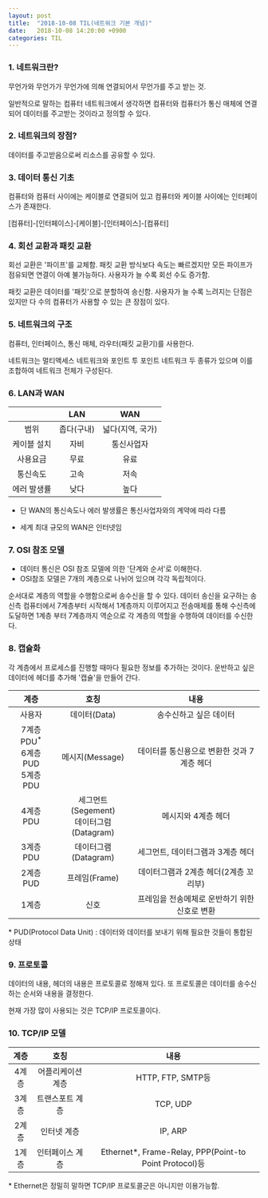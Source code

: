 ```yaml
---
layout: post
title:  "2018-10-08 TIL(네트워크 기본 개념)"
date:   2018-10-08 14:20:00 +0900
categories: TIL
---
```


### 1. 네트워크란?
무언가와 무언가가 무언가에 의해 연결되어서 무언가를 주고 받는 것.

일반적으로 말하는 컴퓨터 네트워크에서 생각하면 컴퓨터와 컴퓨터가 통신 매체에 연결되어 데이터를 주고받는 것이라고 정의할 수 있다.

### 2. 네트워크의 장점?
데이터를 주고받음으로써 리소스를 공유할 수 있다.

### 3. 데이터 통신 기초

컴퓨터와 컴퓨터 사이에는 케이블로 연결되어 있고 컴퓨터와 케이블 사이에는 인터페이스가 존재한다.

[컴퓨터]-[인터페이스]-[케이블]-[인터페이스]-[컴퓨터]

### 4. 회선 교환과 패킷 교환

회선 교환은 '파이프'를 교체함. 패킷 교환 방식보다 속도는 빠르겠지만 모든 파이프가 점유되면 연결이 아예 불가능하다. 사용자가 늘 수록 회선 수도 증가함.

패킷 교환은 데이터를 '패킷'으로 분할하여 송신함. 사용자가 늘 수록 느려지는 단점은 있지만 다 수의 컴퓨터가 사용할 수 있는 큰 장점이 있다.

### 5. 네트워크의 구조

컴퓨터, 인터페이스, 통신 매체, 라우터(패킷 교환기)를 사용한다. 

네트워크는 멀티액세스 네트워크와 포인트 투 포인트 네트워크 두 종류가 있으며 이를 조합하여 네트워크 전체가 구성된다.

### 6. LAN과 WAN

||LAN|WAN|
|:-:|:-:|:-:|
|범위|좁다(구내)|넓다(지역, 국가)|
|케이블 설치|자비|통신사업자|
|사용요금|무료|유료|
|통신속도|고속|저속|
|에러 발생률|낮다|높다|

* 단 WAN의 통신속도나 에러 발생률은 통신사업자와의 계약에 따라 다름

* 세계 최대 규모의 WAN은 인터넷임

### 7. OSI 참조 모델

- 데이터 통신은 OSI 참조 모델에 의한 '단계와 순서'로 이해한다.
- OSI참조 모델은 7개의 계층으로 나뉘어 있으며 각각 독립적이다.

순서대로 계층의 역할을 수행함으로써 송수신을 할 수 있다. 데이터 송신을 요구하는 송신측 컴퓨터에서 7계층부터 시작해서 1계층까지 이루어지고 전송매체를 통해 수신측에 도달하면 1계층 부터 7계층까지 역순으로 각 계층의 역할을 수행하여 데이터를 수신한다.

### 8. 캡슐화

각 계층에서 프로세스를 진행할 때마다 필요한 정보를 추가하는 것이다. 운반하고 싶은 데이터에 헤더를 추가해 '캡슐'을 만들어 간다.

|계층|호칭|내용|
|:-:|:-:|:-:|
|사용자|데이터(Data)|송수신하고 싶은 데이터|
|7계층 PDU<sup>*</sup><br>6계층 PUD<br>5계층 PDU|메시지(Message)|데이터를 통신용으로 변환한 것과 7계층 헤더|
|4계층 PDU|세그먼트(Segement)<br>데이터그럼(Datagram)|메시지와 4계층 헤더|
|3계층 PDU|데이터그램(Datagram)|세그먼트, 데이터그램과 3계층 헤더|
|2계층 PUD|프레임(Frame)|데이터그램과 2계층 헤더(2계층 꼬리부)|
|1계층|신호|프레임을 전송메체로 운반하기 위한 신호로 변환|
 
\* PUD(Protocol Data Unit) : 데이터와 데이터를 보내기 위해 필요한 것들이 통합된 상태

### 9. 프로토콜

데이터의 내용, 헤더의 내용은 프로토콜로 정해져 있다. 또 프로토콜은 데이터를 송수신하는 순서와 내용을 결정한다.

현재 가장 많이 사용되는 것은 TCP/IP 프로토콜이다. 

### 10. TCP/IP 모델

|계층|호칭|내용|
|:-:|:-:|:-:|
|4계층|어플리케이션 계층|HTTP, FTP, SMTP등|
|3계층|트랜스포트 계층|TCP, UDP|
|2계층|인터넷 계층|IP, ARP|
|1계층|인터페이스 계층|Ethernet*, Frame-Relay, PPP(Point-to Point Protocol)등|

\* Ethernet은 정밀히 말하면 TCP/IP 프로토콜군은 아니지만 이용가능함.


